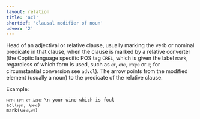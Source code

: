 ```yaml
---
layout: relation
title: 'acl'
shortdef: 'clausal modifier of noun'
udver: '2'
---
```


Head of an adjectival or relative clause, usually marking the verb or nominal predicate in that clause, when the clause is marked by a relative converter (the Coptic language specific POS tag `CREL`, which is given the label `mark`, regardless of which form is used, such as ⲉⲧ, ⲉⲧⲉ, ⲉⲧⲉⲣⲉ or ⲉ; for circumstantial conversion see `advcl`). The arrow points from the modified element (usually a noun) to the predicate of the relative clause.

Example:

~~~ sdparse
ⲛⲉⲧⲛ ⲏⲣⲡ ⲉⲧ ⲗⲟⲙⲥ \n your wine which is foul
acl(ⲏⲣⲡ, ⲗⲟⲙⲥ)
mark(ⲗⲟⲙⲥ,ⲉⲧ)
~~~
